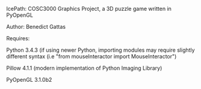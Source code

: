 IcePath: COSC3000 Graphics Project, a 3D puzzle game written in PyOpenGL

Author: Benedict Gattas

Requires:

Python 3.4.3 (if using newer Python, importing modules may require slightly different syntax (i.e "from mouseInteractor import MouseInteractor")

Pillow 4.1.1 (modern implementation of Python Imaging Library)

PyOpenGL 3.1.0b2


